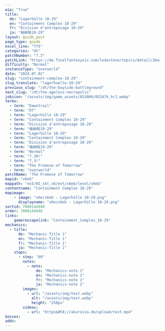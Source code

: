 ```yaml
---
wip: "True"
title:
  de: "Lagerhülle 10-29"
  en: "Containment Complex 10-29"
  fr: "Division d'entreposage 10-29"
  ja: "格納殻10-29"
layout: guide_post
page_type: guide
excel_line: "775"
categories: "dt"
patchNumber: "7.3"
patchLink: "https://de.finalfantasyxiv.com/lodestone/topics/detail/20a4ee7db3718a9ad232eb88b46812d27d717996"
difficulty: "Normal"
instanceType: "overworld"
date: "2024.07.02"
slug: "containment-complex-10-29"
slug_translate: "lagerhuelle-10-29"
previous_slug: "/dt/the-bayside-battleground"
next_slug: "/dt/the-ageless-necropolis"
jobicon: "/assets/img/game_assets/052000/052474_hr1.webp"
terms:
  - term: "Dawntrail"
  - term: "DT"
  - term: "Lagerhülle 10-29"
  - term: "Containment Complex 10-29"
  - term: "Division d'entreposage 10-29"
  - term: "格納殻10-29"
  - term: "Lagerhülle 10-29"
  - term: "Containment Complex 10-29"
  - term: "Division d'entreposage 10-29"
  - term: "格納殻10-29"
  - term: "Normal"
  - term: "7.30!"
  - term: "7.3!"
  - term: "The Promose of Tomorrow"
  - term: "overworld"
patchName: "The Promose of Tomorrow"
mapid: "x6eb"
mappath: "ex5/01_xkt_x6/evt/x6eb/level/x6eb"
contentname: "Containment Complex 10-29"
mapimage:
    - image: "x6e/x6eb - Lagerhülle 10-29.png"
      displayname: "x6e/x6eb - Lagerhülle 10-29.png"
sortid: 7000144948
order: 7000144948
links:
    gamerescapelink: "Containment_Complex_10-29"
mechanics:
  - title:
      de: "Mechanic-Title 1"
      en: "Mechanic-Title 1"
      fr: "Mechanic-Title 1"
      ja: "Mechanic-Title 1"
    steps:
      - step: "09"
        notes:
          - note:
              de: "Mechanics-note 1"
              en: "Mechanics-note 1"
              fr: "Mechanics-note 1"
              ja: "Mechanics-note 1"
        images:
          - url: "/assets/img/test.webp"
            alt: "/assets/img/test.webp"
            height: "250px"
        videos:
          - url: "https&#58;//akurosia.de/upload/test.mp4"
bosses:
adds:
---
```

